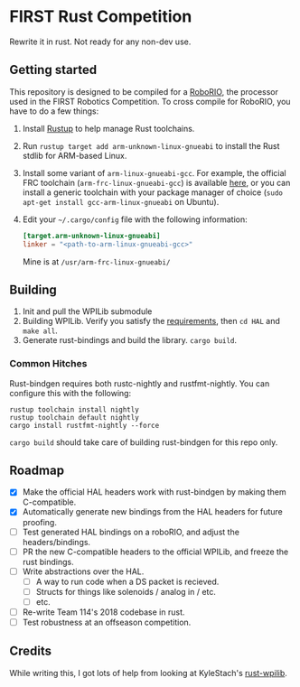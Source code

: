 # FIRST Rust Competition

Rewrite it in rust. Not ready for any non-dev use.

## Getting started
This repository is designed to be compiled for a [RoboRIO](http://sine.ni.com/nips/cds/view/p/lang/en/nid/213308), the
processor used in the FIRST Robotics Competition. To cross compile for RoboRIO, you have to do a few things:
 1. Install [Rustup](https://www.rustup.rs/) to help manage Rust toolchains.
 2. Run `rustup target add arm-unknown-linux-gnueabi` to install the Rust stdlib for ARM-based Linux.
 3. Install some variant of `arm-linux-gnueabi-gcc`. For example, the official FRC toolchain
    (`arm-frc-linux-gnueabi-gcc`) is available [here](https://launchpad.net/~wpilib/+archive/ubuntu/toolchain), or you
    can install a generic toolchain with your package manager of choice (`sudo apt-get install gcc-arm-linux-gnueabi` on
    Ubuntu).
 4. Edit your `~/.cargo/config` file with the following information:

    ```toml
    [target.arm-unknown-linux-gnueabi]
    linker = "<path-to-arm-linux-gnueabi-gcc>"
    ```
    Mine is at `/usr/arm-frc-linux-gnueabi/`

## Building
1. Init and pull the WPILib submodule
2. Building WPILib. Verify you satisfy the [requirements](https://github.com/wpilibsuite/allwpilib#building-wpilib), then `cd HAL` and `make all`.
3. Generate rust-bindings and build the library. `cargo build`.

### Common Hitches

Rust-bindgen requires both rustc-nightly and rustfmt-nightly. You can configure this with the following:
```
rustup toolchain install nightly
rustup toolchain default nightly
cargo install rustfmt-nightly --force
```
`cargo build` should take care of building rust-bindgen for this repo only.

## Roadmap
- [x] Make the official HAL headers work with rust-bindgen by making them C-compatible.
- [x] Automatically generate new bindings from the HAL headers for future proofing.
- [ ] Test generated HAL bindings on a roboRIO, and adjust the headers/bindings.
- [ ] PR the new C-compatible headers to the official WPILib, and freeze the rust bindings.
- [ ] Write abstractions over the HAL.
    - [ ] A way to run code when a DS packet is recieved.
    - [ ] Structs for things like solenoids / analog in / etc.
    - [ ] etc.
- [ ] Re-write Team 114's 2018 codebase in rust.
- [ ] Test robustness at an offseason competition.

## Credits
While writing this, I got lots of help from looking at KyleStach's [rust-wpilib](https://github.com/robotrs/rust-wpilib).
